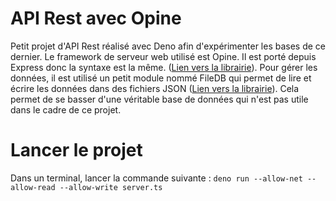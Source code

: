 # API Rest avec Opine

Petit projet d'API Rest réalisé avec Deno afin d'expérimenter les bases de ce dernier.
Le framework de serveur web utilisé est Opine. Il est porté depuis Express donc la syntaxe est la même. ([Lien vers la librairie](https://deno.land/x/opine)).
Pour gérer les données, il est utilisé un petit module nommé FileDB qui permet de lire et écrire les données dans des fichiers JSON ([Lien vers la librairie](https://deno.land/x/filedb)). Cela permet de se basser d'une véritable base de données qui n'est pas utile dans le cadre de ce projet.

# Lancer le projet

Dans un terminal, lancer la commande suivante :
`deno run --allow-net --allow-read --allow-write server.ts`
